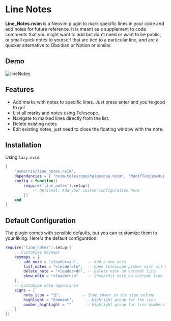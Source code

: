 # Line Notes

**Line_Notes.nvim** is a Neovim plugin to mark specific lines in your code and add notes for future reference. It is meant as a supplement to code comments that you might want to add but don't need or want to be public, or small quick notes to yourself that are tied to a particular line, and are a quicker alternative to Obsidian or Notion or similar.

## Demo

![lineNotes](https://github.com/user-attachments/assets/b361cf26-4d23-4eca-8e10-81a8fcf68954)

## Features

- Add marks with notes to specific lines. Just press enter and you're good to go!
- List all marks and notes using Telescope.
- Navigate to marked lines directly from the list.
- Delete existing notes
- Edit existing notes, just need to close the floating window with the note.

## Installation

Using `lazy.nvim`:

```lua
{
    "asmorris/line_notes.nvim",
    dependencies = { 'nvim-telescope/telescope.nvim', 'MunifTanjim/nui.nvim' },
    config = function()
        require('line_notes').setup({
            -- Optional: Add your custom configuration here
        })
    end
}
```

## Default Configuration

The plugin comes with sensible defaults, but you can customize them to your liking. Here's the default configuration:

```lua
require('line_notes').setup({
    -- Customize keymaps
    keymaps = {
        add_note = "<leader>an",    -- Add a new note
        list_notes = "<leader>ln",  -- Open telescope picker with all notes
        delete_note = "<leader>dn", -- Delete note on current line
        show_note = "<leader>sn"    -- Show/edit note on current line
    },
    -- Customize note appearance
    signs = {
        note_icon = "🗒️",         -- Icon shown in the sign column
        highlight = "Comment",     -- Highlight group for the icon
        number_highlight = ""      -- Highlight group for line numbers (empty for no highlight)
    }
})
```
